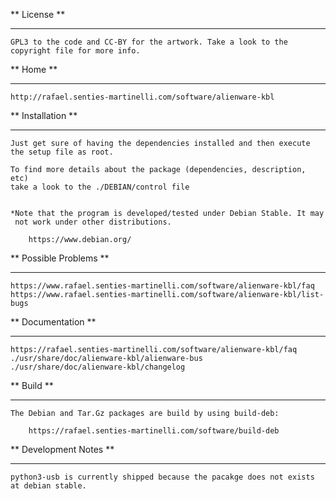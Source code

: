 ** License **
*************

	GPL3 to the code and CC-BY for the artwork. Take a look to the copyright file for more info.

** Home **
**********

	http://rafael.senties-martinelli.com/software/alienware-kbl


** Installation **
******************

	Just get sure of having the dependencies installed and then execute 
    the setup file as root.

    To find more details about the package (dependencies, description, etc) 
    take a look to the ./DEBIAN/control file


    *Note that the program is developed/tested under Debian Stable. It may
     not work under other distributions.
     
        https://www.debian.org/


** Possible Problems **
***********************
        
    https://www.rafael.senties-martinelli.com/software/alienware-kbl/faq
    https://www.rafael.senties-martinelli.com/software/alienware-kbl/list-bugs


** Documentation **
*******************

    https://rafael.senties-martinelli.com/software/alienware-kbl/faq
    ./usr/share/doc/alienware-kbl/alienware-bus
    ./usr/share/doc/alienware-kbl/changelog


** Build **
***********

	The Debian and Tar.Gz packages are build by using build-deb: 
    
        https://rafael.senties-martinelli.com/software/build-deb


** Development Notes **
***********************

    python3-usb is currently shipped because the pacakge does not exists at debian stable.


